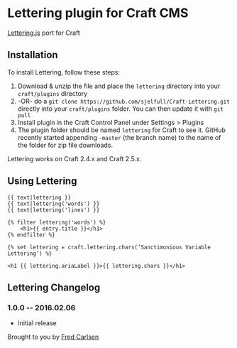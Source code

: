 # Lettering plugin for Craft CMS

[Lettering.js](http://letteringjs.com/) port for Craft

## Installation

To install Lettering, follow these steps:

1. Download & unzip the file and place the `lettering` directory into your `craft/plugins` directory
2.  -OR- do a `git clone https://github.com/sjelfull/Craft-Lettering.git` directly into your `craft/plugins` folder.  You can then update it with `git pull`
3. Install plugin in the Craft Control Panel under Settings > Plugins
4. The plugin folder should be named `lettering` for Craft to see it.  GitHub recently started appending `-master` (the branch name) to the name of the folder for zip file downloads.

Lettering works on Craft 2.4.x and Craft 2.5.x.

## Using Lettering

```jinja
{{ text|lettering }}  
{{ text|lettering('words') }}  
{{ text|lettering('lines') }}  
```

```jinja
{% filter lettering('words') %}  
    <h1>{{ entry.title }}</h1>  
{% endfilter %}  
```

```jinja
{% set lettering = craft.lettering.chars(’Sanctimonious Variable Lettering’) %}  

<h1 {{ lettering.ariaLabel }}>{{ lettering.chars }}</h1>  
```

## Lettering Changelog

### 1.0.0 -- 2016.02.06

* Initial release

Brought to you by [Fred Carlsen](http://sjelfull.no)